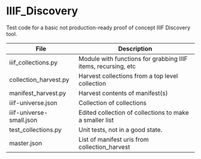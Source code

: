 # IIIF_Discovery
Test code for a basic not production-ready proof of concept IIIF Discovery tool.

| File | Description|
| ------------- | ------------- |
| iiif_collections.py | Module with functions for grabbing IIIF items, recursing, etc |
| collection_harvest.py | Harvest collections from a top level collection |
| manifest_harvest.py | Harvest contents of manifest(s) |
| iiif-universe.json | Collection of collections |
| iiif-universe-small.json | Edited collection of collections to make a smaller list |
| test_collections.py | Unit tests, not in a good state. |
| master.json | List of manifest uris from collection_harvest |
